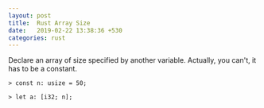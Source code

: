 ```yaml
---
layout: post
title:  Rust Array Size
date:   2019-02-22 13:38:36 +530
categories: rust
---
```


Declare an array of size specified by another variable. Actually, you can't, it has to be a constant.

`> const n: usize = 50;`

`> let a: [i32; n];`


